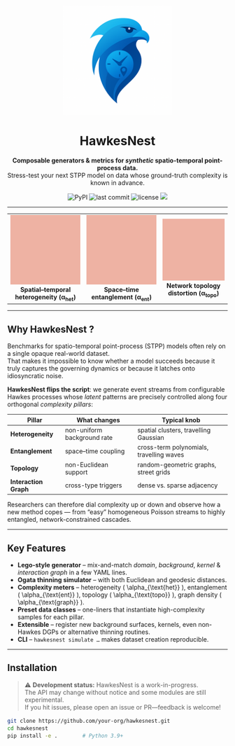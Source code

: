<!-- ────────────────────────── Hero ─────────────────────────── -->
<p align="center">
  <!-- replace with an actual logo asset if you have one -->
  <img src="assets/logo.png" alt="logo" width="250"/>
</p>

<h1 align="center">HawkesNest</h1>

<p align="center">
  <b>Composable generators &amp; metrics for <i>synthetic</i> spatio-temporal
     point-process data.</b><br/>
  Stress-test your next STPP model on data whose ground-truth complexity is
  known in advance.
</p>

<!-- Badges -->
<p align="center">
  <img src="https://img.shields.io/pypi/v/hawkesnest?color=blue" alt="PyPI"/>
  <img src="https://img.shields.io/github/last-commit/your-org/hawkesnest" alt="last commit"/>
  <img src="https://img.shields.io/github/license/your-org/hawkesnest" alt="license"/>
  <img src="https://img.shields.io/badge/python-3.9%2B-blue?logo=python"/>
</p>

---

<!-- Pillar GIF overview -->
<table align="center">
  <tr>
    <td align="center">
      <img src="assets/gifs/ent_evolution_evolution.gif" width="250"/>
      <br/>
      <strong>Spatial–temporal<br/>heterogeneity&nbsp;(α<sub>het</sub>)</strong>
    </td>
    <td align="center">
      <img src="assets/gifs/hetero_evolution_evolution.gif" width="250"/>
      <br/>
      <strong>Space–time<br/>entanglement&nbsp;(α<sub>ent</sub>)</strong>
    </td>
    <td align="center">
      <img src="assets/gifs/topo_evolution_evolution.gif" width="250"/>
      <br/>
      <strong>Network topology<br/>distortion&nbsp;(α<sub>topo</sub>)</strong>
    </td>
  </tr>
</table>


---
## Why HawkesNest ?

Benchmarks for spatio-temporal point-process (STPP) models often rely on a
single opaque real-world dataset.  
That makes it impossible to know whether a model succeeds because it truly
captures the governing dynamics or because it latches onto idiosyncratic noise.

**HawkesNest flips the script**: we generate event streams from configurable
Hawkes processes whose *latent* patterns are precisely controlled along four
orthogonal *complexity pillars*:

| Pillar | What changes | Typical knob |
| ------ | ------------ | ------------ |
| **Heterogeneity** | non-uniform background rate | spatial clusters, travelling Gaussian |
| **Entanglement**  | space–time coupling | cross-term polynomials, travelling waves |
| **Topology**      | non-Euclidean support | random-geometric graphs, street grids |
| **Interaction Graph** | cross-type triggers | dense vs. sparse adjacency |

Researchers can therefore dial complexity up or down and observe how a new
method copes — from “easy” homogeneous Poisson streams to highly entangled,
network-constrained cascades.

---

## Key Features

* **Lego-style generator** – mix-and-match *domain*, *background*, *kernel* &
  *interaction graph* in a few YAML lines.
* **Ogata thinning simulator** – with both Euclidean and geodesic distances.
* **Complexity meters** – heterogeneity \( \alpha_{\text{het}} \), entanglement
  \( \alpha_{\text{ent}} \), topology \( \alpha_{\text{topo}} \), graph density
  \( \alpha_{\text{graph}} \).
* **Preset data classes** – one-liners that instantiate high-complexity samples
  for each pillar.
* **Extensible** – register new background surfaces, kernels, even
  non-Hawkes DGPs or alternative thinning routines.
* **CLI** – `hawkesnest simulate …` makes dataset creation reproducible.

---

## Installation  <!-- still under active development -->

> ⚠️ **Development status:** HawkesNest is a work-in-progress.  
> The API may change without notice and some modules are still experimental.  
> If you hit issues, please open an issue or PR—feedback is welcome!

```bash
git clone https://github.com/your-org/hawkesnest.git
cd hawkesnest
pip install -e .        # Python 3.9+

